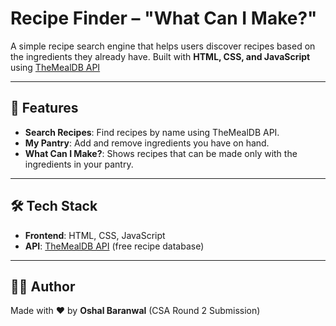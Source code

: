 # Recipe Finder – "What Can I Make?"

A simple recipe search engine that helps users discover recipes based on the ingredients they already have. Built with **HTML, CSS, and JavaScript** using [TheMealDB API](https://www.themealdb.com/)

---
## 🚀 Features
 - **Search Recipes**: Find recipes by name using TheMealDB API.
 - **My Pantry**: Add and remove ingredients you have on hand.
 - **What Can I Make?**: Shows recipes that can be made only with the ingredients in your pantry.

---
## 🛠️ Tech Stack
 - **Frontend**: HTML, CSS, JavaScript
 - **API**: [TheMealDB API](https://www.themealdb.com/) (free recipe database)

---
## 👨‍💻 Author
Made with ♥️ by **Oshal Baranwal** (CSA Round 2 Submission)
